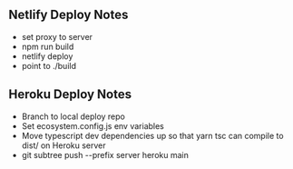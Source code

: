 ## Netlify Deploy Notes

- set proxy to server
- npm run build
- netlify deploy
- point to ./build

## Heroku Deploy Notes

- Branch to local deploy repo
- Set ecosystem.config.js env variables
- Move typescript dev dependencies up so that yarn tsc can compile to dist/ on Heroku server
- git subtree push --prefix server heroku main
